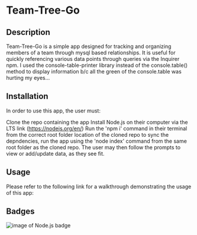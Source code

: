 # Team-Tree-Go

## Description
Team-Tree-Go is a simple app designed for tracking and organizing members of a team through mysql based relationships. It is useful for quickly referencing various data points through queries via the Inquirer npm. I used the console-table-printer library instead of the console.table() method to display information b/c all the green of the console.table was hurting my eyes...

## Installation
In order to use this app, the user must:

Clone the repo containing the app Install Node.js on their computer via the LTS link (https://nodejs.org/en/) Run the 'npm i' command in their terminal from the correct root folder location of the cloned repo to sync the depndencies, run the app using the 'node index' command from the same root folder as the cloned repo. The user may then follow the prompts to view or add/update data, as they see fit.

## Usage
Please refer to the following link for a walkthrough demonstrating the usage of this app:

## Badges
![image of Node.js badge](https://img.shields.io/badge/Node.js-100%25-blue)
